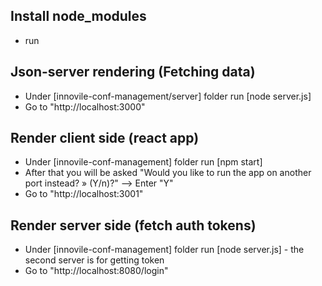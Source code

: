 ## Install node_modules

- run <npm install>

## Json-server rendering (Fetching data)

- Under [innovile-conf-management/server] folder run [node server.js]
- Go to "http://localhost:3000"

## Render client side (react app)

- Under [innovile-conf-management] folder run [npm start]
- After that you will be asked "Would you like to run the app on another port instead? » (Y/n)?"
  --> Enter "Y"
- Go to "http://localhost:3001"

## Render server side (fetch auth tokens)

- Under [innovile-conf-management] folder run [node server.js] - the second server is for getting token
- Go to "http://localhost:8080/login"
